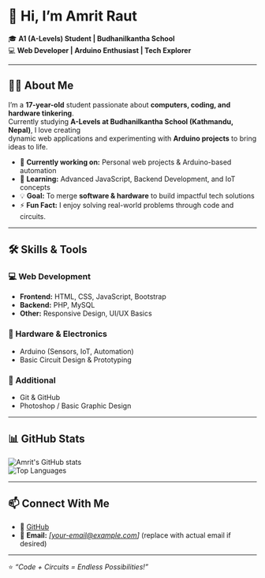 # 👋 Hi, I’m Amrit Raut  

🎓 **A1 (A-Levels) Student | Budhanilkantha School**  
💻 **Web Developer | Arduino Enthusiast | Tech Explorer**  

---

## 👨‍🎓 About Me  
I’m a **17-year-old** student passionate about **computers, coding, and hardware tinkering**.  
Currently studying **A-Levels at Budhanilkantha School (Kathmandu, Nepal)**, I love creating  
dynamic web applications and experimenting with **Arduino projects** to bring ideas to life.

- 🔭 **Currently working on:** Personal web projects & Arduino-based automation  
- 🌱 **Learning:** Advanced JavaScript, Backend Development, and IoT concepts  
- 💡 **Goal:** To merge **software & hardware** to build impactful tech solutions  
- ⚡ **Fun Fact:** I enjoy solving real-world problems through code and circuits.

---

## 🛠️ Skills & Tools  
### 💻 Web Development
- **Frontend:** HTML, CSS, JavaScript, Bootstrap  
- **Backend:** PHP, MySQL  
- **Other:** Responsive Design, UI/UX Basics

### 🔌 Hardware & Electronics
- Arduino (Sensors, IoT, Automation)  
- Basic Circuit Design & Prototyping  

### 🧰 Additional
- Git & GitHub  
- Photoshop / Basic Graphic Design  

---

## 📊 GitHub Stats
![Amrit's GitHub stats](https://github-readme-stats.vercel.app/api?username=AmritRaut&show_icons=true&theme=tokyonight)  
![Top Languages](https://github-readme-stats.vercel.app/api/top-langs/?username=AmritRaut&layout=compact&theme=tokyonight)

---

## 📫 Connect With Me  
- 💼 [GitHub](https://github.com/AmritRaut)  
- 📧 **Email:** *[your-email@example.com]* (replace with actual email if desired)

---

⭐️ *“Code + Circuits = Endless Possibilities!”*  

